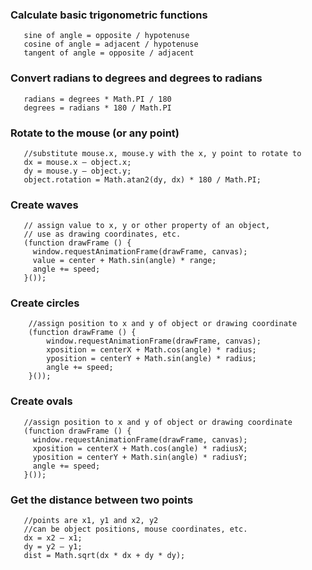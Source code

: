 ### Calculate basic trigonometric functions

```
   sine of angle = opposite / hypotenuse
   cosine of angle = adjacent / hypotenuse
   tangent of angle = opposite / adjacent
```

### Convert radians to degrees and degrees to radians
   
```
   radians = degrees * Math.PI / 180
   degrees = radians * 180 / Math.PI
```

### Rotate to the mouse (or any point)

```
   //substitute mouse.x, mouse.y with the x, y point to rotate to
   dx = mouse.x – object.x;
   dy = mouse.y – object.y;
   object.rotation = Math.atan2(dy, dx) * 180 / Math.PI;
```

### Create waves

```
   // assign value to x, y or other property of an object,
   // use as drawing coordinates, etc.
   (function drawFrame () {
     window.requestAnimationFrame(drawFrame, canvas);
     value = center + Math.sin(angle) * range;
     angle += speed;
   }());
```

### Create circles

```
    //assign position to x and y of object or drawing coordinate
    (function drawFrame () {
        window.requestAnimationFrame(drawFrame, canvas);
        xposition = centerX + Math.cos(angle) * radius;
        yposition = centerY + Math.sin(angle) * radius;
        angle += speed;
    }());
```

### Create ovals

```
   //assign position to x and y of object or drawing coordinate
   (function drawFrame () {
     window.requestAnimationFrame(drawFrame, canvas);
     xposition = centerX + Math.cos(angle) * radiusX;
     yposition = centerY + Math.sin(angle) * radiusY;
     angle += speed;
   }());
```

### Get the distance between two points

```
   //points are x1, y1 and x2, y2
   //can be object positions, mouse coordinates, etc.
   dx = x2 – x1;
   dy = y2 – y1;
   dist = Math.sqrt(dx * dx + dy * dy);
```